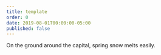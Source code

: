 ```yaml
---
title: template
order: 0
date: 2019-08-01T00:00:00-05:00
published: false
---
```


On the ground
around the capital,
spring snow melts easily.
